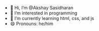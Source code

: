 - 👋 Hi, I’m @Akshay Sasidharan
- 👀 I’m interested in programming 
- 🌱 I’m currently learning html, css, and js
- 😄 Pronouns: he/him

<!---

